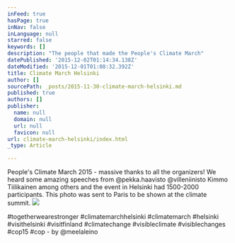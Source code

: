 ```yaml
---
inFeed: true
hasPage: true
inNav: false
inLanguage: null
starred: false
keywords: []
description: "The people that made the People's Climate March"
datePublished: '2015-12-02T01:14:34.138Z'
dateModified: '2015-12-01T01:08:32.392Z'
title: Climate March Helsinki
author: []
sourcePath: _posts/2015-11-30-climate-march-helsinki.md
published: true
authors: []
publisher:
  name: null
  domain: null
  url: null
  favicon: null
url: climate-march-helsinki/index.html
_type: Article

---
```

People's Climate March 2015 - massive thanks to all the organizers! We heard some amazing speeches from @pekka.haavisto @villeniinisto Kimmo Tiilikainen among others and the event in Helsinki had 1500-2000 participants. This photo was sent to Paris to be shown at the climate summit.
![](https://the-grid-user-content.s3-us-west-2.amazonaws.com/e8163270-8e4d-4150-b714-d290bfc71fe9.jpg)

\#togetherwearestronger \#climatemarchhelsinki \#climatemarch \#helsinki \#visithelsinki \#visitfinland \#climatechange \#visibleclimate \#visiblechanges \#cop15 \#cop - by @meelaleino